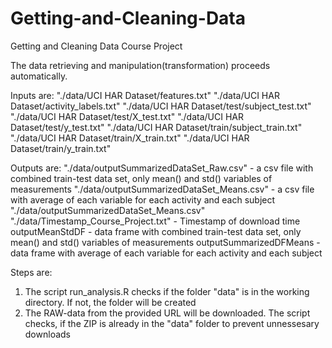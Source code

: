 # Getting-and-Cleaning-Data
Getting and Cleaning Data Course Project

The data retrieving and manipulation(transformation) proceeds automatically. 

Inputs are:
"./data/UCI HAR Dataset/features.txt"
"./data/UCI HAR Dataset/activity_labels.txt"
"./data/UCI HAR Dataset/test/subject_test.txt"
"./data/UCI HAR Dataset/test/X_test.txt"
"./data/UCI HAR Dataset/test/y_test.txt"
"./data/UCI HAR Dataset/train/subject_train.txt"
"./data/UCI HAR Dataset/train/X_train.txt"
"./data/UCI HAR Dataset/train/y_train.txt"

Outputs are:
"./data/outputSummarizedDataSet_Raw.csv" - a csv file with combined train-test data set, only mean() and std() variables of measurements
"./data/outputSummarizedDataSet_Means.csv" - a csv file with average of each variable for each activity and each subject
"./data/outputSummarizedDataSet_Means.csv"
"./data/Timestamp_Course_Project.txt" - Timestamp of download time
outputMeanStdDF - data frame with combined train-test data set, only mean() and std() variables of measurements
outputSummarizedDFMeans - data frame with average of each variable for each activity and each subject

Steps are:

1. The script run_analysis.R checks if the folder "data" is in the working directory. If not, the folder will be created
2. The RAW-data from the provided URL will be downloaded. The script checks, if the ZIP is already in the "data" folder to prevent unnessesary downloads
